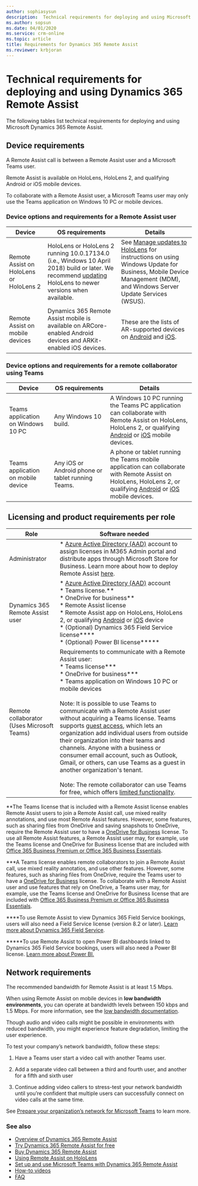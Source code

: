 ```yaml
---
author: sophiasysun
description:  Technical requirements for deploying and using Microsoft Dynamics 365 Remote Assist
ms.author: sopsun
ms.date: 04/01/2020
ms.service: crm-online
ms.topic: article
title: Requirements for Dynamics 365 Remote Assist
ms.reviewer: krbjoran
---
```


# Technical requirements for deploying and using Dynamics 365 Remote Assist

The following tables list technical requirements for deploying and using Microsoft Dynamics 365 Remote Assist.

## Device requirements 

A Remote Assist call is between a Remote Assist user and a Microsoft Teams user. 

Remote Assist is available on HoloLens, HoloLens 2, and qualifying Android or iOS mobile devices.

To collaborate with a Remote Assist user, a Microsoft Teams user may only use the Teams application on Windows 10 PC or mobile devices.
                                                                                                                       

### Device options and requirements for a Remote Assist user 

| Device                                   | OS requirements                                                                                                                                                                                                          | Details                                                                                                                                                                                                                  |
| ---------------------------------------- | ------------------------------------------------------------------------------------------------------------------------------------------------------------------------------------------------------------------------ | ------------------------------------------------------------------------------------------------------------------------------------------------------------------------------------------------------------------------ |
| Remote Assist on HoloLens or HoloLens 2 | HoloLens or HoloLens 2 running 10.0.17134.0 (i.e., Windows 10 April 2018) build or later. We recommend [updating](https://docs.microsoft.com/hololens/hololens-updates) HoloLens to newer versions when available. | See [Manage updates to HoloLens](https://docs.microsoft.com/HoloLens/hololens-updates) for instructions on using Windows Update for Business, Mobile Device Management (MDM), and Windows Server Update Services (WSUS). |
| Remote Assist on mobile devices          | Dynamics 365 Remote Assist mobile is available on ARCore-enabled Android devices and ARKit-enabled iOS devices.                                                                                | These are the lists of AR-supported devices on [Android](https://developers.google.com/ar/discover/supported-devices) and [iOS](https://www.apple.com/ios/augmented-reality/).                                           |


### Device options and requirements for a remote collaborator using Teams 

| Device                             | OS requirements                                             | Details                                                                                                                                                                                                                                                                                 |
| ---------------------------------- | ----------------------------------------------------------- | --------------------------------------------------------------------------------------------------------------------------------------------------------------------------------------------------------------------------------------------------------------------------------------- |
| Teams application on Windows 10 PC | Any Windows 10 build.                                       | A Windows 10 PC running the Teams PC application can collaborate with Remote Assist on HoloLens, HoloLens 2, or qualifying [Android](https://developers.google.com/ar/discover/supported-devices) or [iOS](https://www.apple.com/ios/augmented-reality/) mobile devices.                |
| Teams application on mobile device | Any iOS or Android phone or tablet running  Teams. | A phone or tablet running the Teams mobile application can collaborate with Remote Assist on HoloLens, HoloLens 2, or qualifying [Android](https://developers.google.com/ar/discover/supported-devices) or [iOS](https://www.apple.com/ios/augmented-reality/) mobile devices. |



##  Licensing and product requirements per role
| Role                                       | Software needed                                                                                                                                                                                                                                                                                                                                                                                                                                                                                                                                                                                                                                                                                                                                                                                                                                  |
| ------------------------------------------ | ------------------------------------------------------------------------------------------------------------------------------------------------------------------------------------------------------------------------------------------------------------------------------------------------------------------------------------------------------------------------------------------------------------------------------------------------------------------------------------------------------------------------------------------------------------------------------------------------------------------------------------------------------------------------------------------------------------------------------------------------------------------------------------------------------------------------------------------------ |
| Administrator                              | *   [Azure Active Directory (AAD)](https://docs.microsoft.com/azure/active-directory/fundamentals/active-directory-whatis) account to assign licenses in M365 Admin portal and distribute apps through Microsoft Store for Business. Learn more about how to deploy Remote Assist [here](https:/docs.microsoft.com/dynamics365/mixed-reality/remote-assist/deploy-remote-assist).                                                                                                                                                                                                                                                                                                                                                                                                                                            |
| Dynamics 365 Remote Assist user            | *   [Azure Active Directory (AAD)](https://docs.microsoft.com/azure/active-directory/fundamentals/active-directory-whatis) account  </br> *  Teams license.\*\*  </br> * OneDrive for business\*\* </br> *   Remote Assist license  </br> * Remote Assist app on HoloLens, HoloLens 2, or qualifying [Android](https://developers.google.com/ar/discover/supported-devices) or [iOS](https://www.apple.com/ios/augmented-reality/) device  </br> *   (Optional) Dynamics 365 Field Service license\*\*\*\*  </br> *   (Optional) Power BI license\*\*\*\*\*                                                                                                                                                                                                                                                                                                                             |
| Remote collaborator (Uses Microsoft Teams) | Requirements to communicate with a Remote Assist user: </br> *   Teams license\*\*\* </br> * OneDrive for business\*\*\* </br> *  Teams application on Windows 10 PC or mobile devices </br></br> Note: It is possible to use Teams to communicate with a Remote Assist user without acquiring a Teams license. Teams supports [guest access](https://docs.microsoft.com/MicrosoftTeams/guest-access), which lets an organization add individual users from outside their organization into their teams and channels. Anyone with a business or consumer email account, such as Outlook, Gmail, or others, can use Teams as a guest in another organization's tenant. </br></br> Note: The remote collaborator can use Teams for free, which offers [limited functionality](https://docs.microsoft.com/microsoftteams/upgrade-freemium#how-does-teams-free-compare-to-the-full-version-of-teams). 

\*\*The Teams license that is included with a Remote Assist license enables Remote Assist users to join a Remote Assist call, use mixed reality annotations, and use most Remote Assist features. However, some features, such as sharing files from OneDrive and saving snapshots to OneDrive, require the Remote Assist user to have a [OneDrive for Business](https://products.office.com/en-us/onedrive/onedrive-for-business) license. To use all Remote Assist features, a Remote Assist user may, for example, use the Teams license and OneDrive for Business license that are included with [Office 365 Business Premium or Office 365 Business Essentials](https://products.office.com/en-us/compare-all-microsoft-office-products?&activetab=tab:primaryr2).

\*\*\*A Teams license enables remote collaborators to join a Remote Assist call, use mixed reality annotatios, and use other features. However, some features, such as sharing files from OneDrive, require the Teams user to have a [OneDrive for Business](https://products.office.com/en-us/onedrive/onedrive-for-business) license. To collaborate with a Remote Assist user and use features that rely on OneDrive, a Teams user may, for example, use the Teams license and OneDrive for Business license that are included with [Office 365 Business Premium or Office 365 Business Essentials](https://products.office.com/en-us/compare-all-microsoft-office-products?&activetab=tab:primaryr2).

\*\*\*\*To use Remote Assist to view Dynamics 365 Field Service bookings, users will also need a Field Service license (version 8.2 or later). [Learn more about Dynamics 365 Field Service](https://dynamics.microsoft.com/field-service/overview/).

\*\*\*\*\*To use Remote Assist to open Power BI dashboards linked to Dynamics 365 Field Service bookings, users will also need a Power BI license. [Learn more about Power BI.](https://powerbi.microsoft.com/)

## Network requirements

The recommended bandwidth for Remote Assist is at least 1.5 Mbps.

When using Remote Assist on mobile devices in **low bandwidth environments**, you can operate at bandwidth levels between 150 kbps and 1.5 Mbps. For more information, see the [low bandwidth documentation](https://docs.microsoft.com/dynamics365/mixed-reality/remote-assist/mobile-app/poor-network-connectivity).

Though audio and video calls might be possible in environments with reduced bandwidth, you might experience feature degradation, limiting the user experience. 

To test your company’s network bandwidth, follow these steps:

1. Have a Teams user start a video call with another Teams user.

2. Add a separate video call between a third and fourth user, and another for a
    fifth and sixth user

3. Continue adding video callers to stress-test your network bandwidth until
    you’re confident that multiple users can successfully connect on video calls
    at the same time.

See [Prepare your organization’s network for Microsoft
Teams](https://docs.microsoft.com/MicrosoftTeams/prepare-network) to learn
more.

### See also
- [Overview of Dynamics 365 Remote Assist](ra-overview.md)
- [Try Dynamics 365 Remote Assist for free](try-remote-assist.md)
- [Buy Dynamics 365 Remote Assist](deploy-remote-assist.md)
- [Using Remote Assist on HoloLens](overview-hololens.md)
- [Set up and use Microsoft Teams with Dynamics 365 Remote Assist](teams-pc-all.md)
- [How-to videos](videos.md)
- [FAQ](faq.md)
